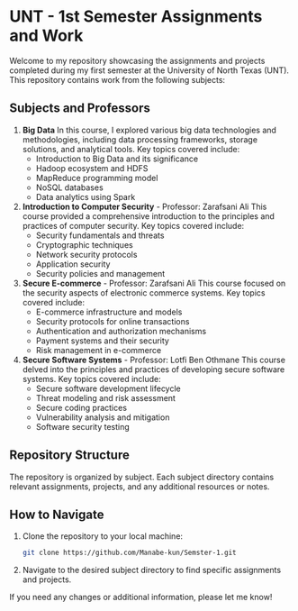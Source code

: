# UNT - 1st Semester Assignments and Work

Welcome to my repository showcasing the assignments and projects completed during my first semester at the University of North Texas (UNT). This repository contains work from the following subjects:

## Subjects and Professors

1. **Big Data**
    In this course, I explored various big data technologies and methodologies, including data processing frameworks, storage solutions, and analytical tools. Key topics covered include:
     - Introduction to Big Data and its significance
     - Hadoop ecosystem and HDFS
     - MapReduce programming model
     - NoSQL databases
     - Data analytics using Spark
2. **Introduction to Computer Security**  - Professor: Zarafsani Ali
    This course provided a comprehensive introduction to the principles and practices of computer security. Key topics covered include:
     - Security fundamentals and threats
     - Cryptographic techniques
     - Network security protocols
     - Application security
     - Security policies and management
4. **Secure E-commerce**  - Professor: Zarafsani Ali
    This course focused on the security aspects of electronic commerce systems. Key topics covered include:
     - E-commerce infrastructure and models
     - Security protocols for online transactions
     - Authentication and authorization mechanisms
     - Payment systems and their security
     - Risk management in e-commerce
6. **Secure Software Systems**  - Professor: Lotfi Ben Othmane
    This course delved into the principles and practices of developing secure software systems. Key topics covered include:
     - Secure software development lifecycle
     - Threat modeling and risk assessment
     - Secure coding practices
     - Vulnerability analysis and mitigation
     - Software security testing
## Repository Structure

The repository is organized by subject. Each subject directory contains relevant assignments, projects, and any additional resources or notes.

## How to Navigate

1. Clone the repository to your local machine:
   ```bash
   git clone https://github.com/Manabe-kun/Semster-1.git
   ``` 
2. Navigate to the desired subject directory to find specific assignments and projects.

If you need any changes or additional information, please let me know!





